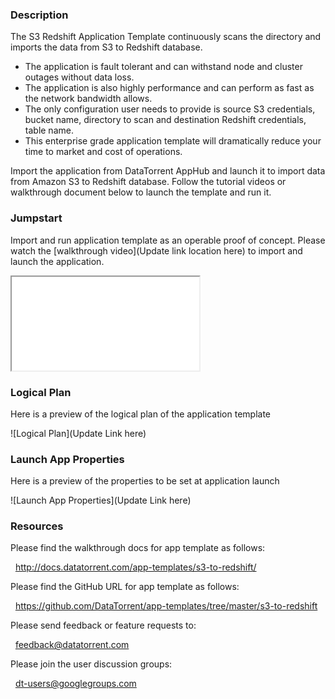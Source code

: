### Description
The S3 Redshift Application Template continuously scans the directory and imports the data from S3 to Redshift database.
- The application is fault tolerant and can withstand node and cluster outages without data loss.
- The application is also highly performance and can perform as fast as the network bandwidth allows.
- The only configuration user needs to provide is source S3 credentials, bucket name, directory to scan and destination Redshift credentials, table name.
- This enterprise grade application template will dramatically reduce your time to market and cost of operations.

Import the application from DataTorrent AppHub and launch it to import data from Amazon S3 to Redshift database. Follow the tutorial videos or walkthrough document below to launch the template and run it.

### Jumpstart
Import and run application template as an operable proof of concept. Please watch the [walkthrough video](Update link location here) to import and launch the application.

<iframe src="Update link location here" allowfullscreen="allowfullscreen" class="video" id="basicVideo" ga-track="basicVideo"></iframe>

### Logical Plan

Here is a preview of the logical plan of the application template

![Logical Plan](Update Link here)

### Launch App Properties

Here is a preview of the properties to be set at application launch

![Launch App Properties](Update Link here)

### Resources

Please find the walkthrough docs for app template as follows:

&nbsp; <a href="http://docs.datatorrent.com/app-templates/s3-to-redshift/"  class="docs" id="docs" ga-track="docs" target="_blank">http://docs.datatorrent.com/app-templates/s3-to-redshift/</a>

Please find the GitHub URL for app template as follows:

&nbsp; <a href="https://github.com/DataTorrent/app-templates/tree/master/s3-to-redshift"  class="github" id="github" ga-track="github" target="_blank">https://github.com/DataTorrent/app-templates/tree/master/s3-to-redshift</a>

Please send feedback or feature requests to:

&nbsp; <a href="mailto:feedback@datatorrent.com"  class="feedback" id="feedback" ga-track="feedback">feedback@datatorrent.com</a>

Please join the user discussion groups:

&nbsp; <a href="mailto:dt-users@googlegroups.com"  class="maillist" id="maillist" ga-track="maillist">dt-users@googlegroups.com</a>
